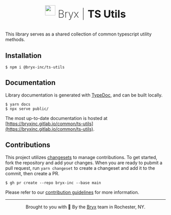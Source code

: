 <div align="center" style="text-align: center; display: flex; justify-content: center; align-items: center; gap: 8px;">
    <img src="https://raw.githubusercontent.com/bryx-inc/ts-utils/main/docs/tsutils_logo.png" height="32px" />
    <h1 align="center" style="font-size: 32px;"><span style="font-weight: 200">Bryx | </span> <strong>TS Utils</strong></div>
</div>

This library serves as a shared collection of common typescript utility methods.

## Installation
```
$ npm i @bryx-inc/ts-utils
```

## Documentation

Library documentation is generated with [TypeDoc](https://github.com/TypeStrong/TypeDoc), and can be built locally.

```
$ yarn docs
$ npx serve public/
```

The most up-to-date documentation is hosted at [https://bryxinc.gitlab.io/common/ts-utils](https://bryxinc.gitlab.io/common/ts-utils).

## Contributions

This project utilizes [changesets](https://github.com/changesets/changesets) to manage contributions. To get started, fork the repository and add your changes. When you are ready to pubmit a pull request, run `yarn changeset` to create a changeset and add it to the commit, then create a PR.

```
$ gh pr create --repo bryx-inc --base main
```

Please refer to our [contribution guidelines](/CONTRIBUTING.md) for more information.

---

<p align="center">
    Brought to you with 🤍 By the <a href="https://bryx.com">Bryx</a> team in Rochester, NY.
</p>
